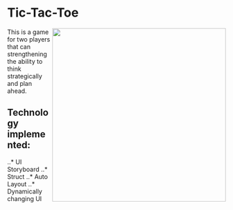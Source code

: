 # Tic-Tac-Toe

<img src="https://github.com/prosperevergreen/prosperevergreen/blob/master/documentation/TicTacToe.gif" align="right" width="400" />

This is a game for two players that can strengthening the ability to think strategically and plan ahead.

## Technology implemented:
..* UI Storyboard
..* Struct
..* Auto Layout
..* Dynamically changing UI